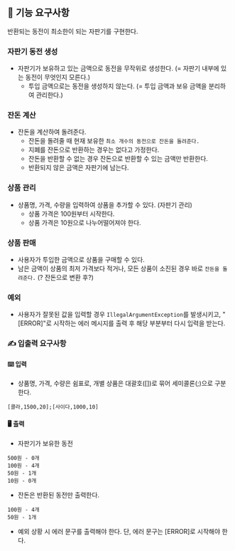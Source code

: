 ## 🚀 기능 요구사항
반환되는 동전이 최소한이 되는 자판기를 구현한다.

### 자판기 동전 생성
- 자판기가 보유하고 있는 금액으로 동전을 무작위로 생성한다. (= 자판기 내부에 있는 동전이 무엇인지 모른다.)
    - 투입 금액으로는 동전을 생성하지 않는다. (= 투입 금액과 보유 금액을 분리하여 관리한다.)

### 잔돈 계산
- 잔돈을 계산하여 돌려준다.
  - 잔돈을 돌려줄 때 현재 보유한 `최소 개수의 동전으로 잔돈을 돌려준다.`
  - 지폐를 잔돈으로 반환하는 경우는 없다고 가정한다.
  - 잔돈을 반환할 수 없는 경우 잔돈으로 반환할 수 있는 금액만 반환한다.
  - 반환되지 않은 금액은 자판기에 남는다.

### 상품 관리
- 상품명, 가격, 수량을 입력하여 상품을 추가할 수 있다. (자판기 관리)
    - 상품 가격은 100원부터 시작한다.
    - 상품 가격은 10원으로 나누어떨어져야 한다.

### 상품 판매
- 사용자가 투입한 금액으로 상품을 구매할 수 있다.
- 남은 금액이 상품의 최저 가격보다 적거나, 모든 상품이 소진된 경우 바로 `잔돈을 돌려준다.` (? 잔돈으로 변환 후?)

### 예외
- 사용자가 잘못된 값을 입력할 경우 `IllegalArgumentException`를 발생시키고, "[ERROR]"로 시작하는 에러 메시지를 출력 후 해당 부분부터 다시 입력을 받는다.

### ✍ 입출력 요구사항

#### ⌨️ 입력
- 상품명, 가격, 수량은 쉼표로, 개별 상품은 대괄호([])로 묶어 세미콜론(;)으로 구분한다.
```
[콜라,1500,20];[사이다,1000,10]
```

#### 🖥 출력

- 자판기가 보유한 동전
```
500원 - 0개
100원 - 4개
50원 - 1개
10원 - 0개
```

- 잔돈은 반환된 동전만 출력한다.
```
100원 - 4개
50원 - 1개
```

- 예외 상황 시 에러 문구를 출력해야 한다. 단, 에러 문구는 [ERROR]로 시작해야 한다.

